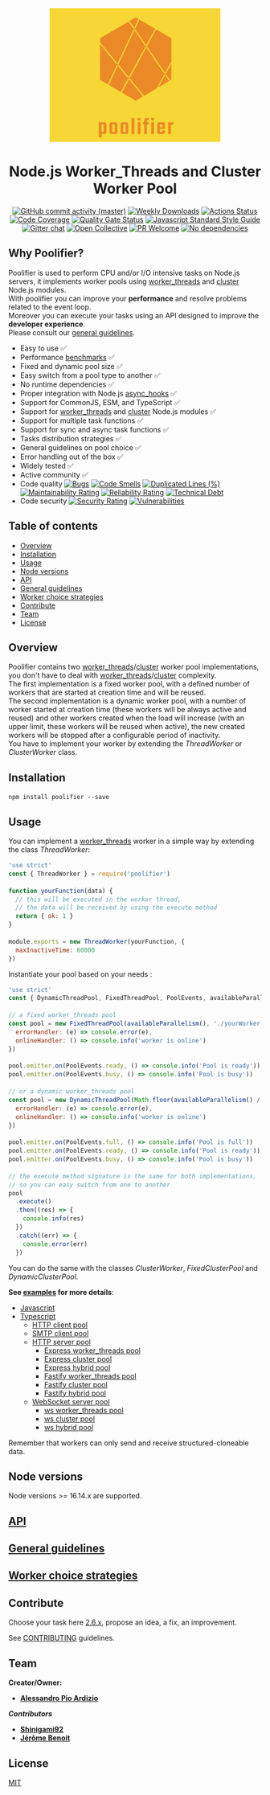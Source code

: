 <div align="center">
  <img src="./images/logo.png" width="340px" height="266px"/>
</div>

<h1 align="center">Node.js Worker_Threads and Cluster Worker Pool</h1>

<p align="center">
  <a href="https://github.com/poolifier/poolifier/graphs/commit-activity">
    <img alt="GitHub commit activity (master)" src="https://img.shields.io/github/commit-activity/m/poolifier/poolifier/master"></a>
  <a href="https://www.npmjs.com/package/poolifier">
    <img alt="Weekly Downloads" src="https://img.shields.io/npm/dw/poolifier"></a>
  <a href="https://github.com/poolifier/poolifier/actions/workflows/ci.yml">
    <img alt="Actions Status" src="https://github.com/poolifier/poolifier/actions/workflows/ci.yml/badge.svg"></a>
  <a href="https://sonarcloud.io/dashboard?id=pioardi_poolifier">
    <img alt="Code Coverage" src="https://sonarcloud.io/api/project_badges/measure?project=pioardi_poolifier&metric=coverage"></a>
  <a href="https://sonarcloud.io/dashboard?id=pioardi_poolifier">
    <img alt="Quality Gate Status" src="https://sonarcloud.io/api/project_badges/measure?project=pioardi_poolifier&metric=alert_status"></a>
  <a href="https://standardjs.com">
    <img alt="Javascript Standard Style Guide" src="https://img.shields.io/badge/code_style-standard-brightgreen.svg"></a>
  <a href="https://gitter.im/poolifier/community?utm_source=badge&utm_medium=badge&utm_campaign=pr-badge">
    <img alt="Gitter chat" src="https://badges.gitter.im/poolifier/community.svg"></a>
  <a href="https://opencollective.com/poolifier">
    <img alt="Open Collective" src="https://opencollective.com/poolifier/tiers/badge.svg"></a>
  <a href="http://makeapullrequest.com">
    <img alt="PR Welcome" src="https://img.shields.io/badge/PRs-welcome-brightgreen.svg?style=flat-square"></a>
  <a href="https://img.shields.io/static/v1?label=dependencies&message=no%20dependencies&color=brightgreen">
    <img alt="No dependencies" src="https://img.shields.io/static/v1?label=dependencies&message=no%20dependencies&color=brightgreen"></a>
</p>

## Why Poolifier?

Poolifier is used to perform CPU and/or I/O intensive tasks on Node.js servers, it implements worker pools using [worker_threads](https://nodejs.org/api/worker_threads.html) and [cluster](https://nodejs.org/api/cluster.html) Node.js modules.  
With poolifier you can improve your **performance** and resolve problems related to the event loop.  
Moreover you can execute your tasks using an API designed to improve the **developer experience**.  
Please consult our [general guidelines](#general-guidelines).

- Easy to use :white_check_mark:
- Performance [benchmarks](./benchmarks/README.md) :white_check_mark:
- Fixed and dynamic pool size :white_check_mark:
- Easy switch from a pool type to another :white_check_mark:
- No runtime dependencies :white_check_mark:
- Proper integration with Node.js [async_hooks](https://nodejs.org/api/async_hooks.html) :white_check_mark:
- Support for CommonJS, ESM, and TypeScript :white_check_mark:
- Support for [worker_threads](https://nodejs.org/api/worker_threads.html) and [cluster](https://nodejs.org/api/cluster.html) Node.js modules :white_check_mark:
- Support for multiple task functions :white_check_mark:
- Support for sync and async task functions :white_check_mark:
- Tasks distribution strategies :white_check_mark:
- General guidelines on pool choice :white_check_mark:
- Error handling out of the box :white_check_mark:
- Widely tested :white_check_mark:
- Active community :white_check_mark:
- Code quality [![Bugs](https://sonarcloud.io/api/project_badges/measure?project=pioardi_poolifier&metric=bugs)](https://sonarcloud.io/dashboard?id=pioardi_poolifier)
  [![Code Smells](https://sonarcloud.io/api/project_badges/measure?project=pioardi_poolifier&metric=code_smells)](https://sonarcloud.io/dashboard?id=pioardi_poolifier)
  [![Duplicated Lines (%)](https://sonarcloud.io/api/project_badges/measure?project=pioardi_poolifier&metric=duplicated_lines_density)](https://sonarcloud.io/dashboard?id=pioardi_poolifier)
  [![Maintainability Rating](https://sonarcloud.io/api/project_badges/measure?project=pioardi_poolifier&metric=sqale_rating)](https://sonarcloud.io/dashboard?id=pioardi_poolifier)
  [![Reliability Rating](https://sonarcloud.io/api/project_badges/measure?project=pioardi_poolifier&metric=reliability_rating)](https://sonarcloud.io/dashboard?id=pioardi_poolifier)
  [![Technical Debt](https://sonarcloud.io/api/project_badges/measure?project=pioardi_poolifier&metric=sqale_index)](https://sonarcloud.io/dashboard?id=pioardi_poolifier)
- Code security [![Security Rating](https://sonarcloud.io/api/project_badges/measure?project=pioardi_poolifier&metric=security_rating)](https://sonarcloud.io/dashboard?id=pioardi_poolifier) [![Vulnerabilities](https://sonarcloud.io/api/project_badges/measure?project=pioardi_poolifier&metric=vulnerabilities)](https://sonarcloud.io/dashboard?id=pioardi_poolifier)

## Table of contents

- [Overview](#overview)
- [Installation](#installation)
- [Usage](#usage)
- [Node versions](#node-versions)
- [API](#api)
- [General guidelines](#general-guidelines)
- [Worker choice strategies](#worker-choice-strategies)
- [Contribute](#contribute)
- [Team](#team)
- [License](#license)

## Overview

Poolifier contains two [worker_threads](https://nodejs.org/api/worker_threads.html#class-worker)/[cluster](https://nodejs.org/api/cluster.html#cluster_class_worker) worker pool implementations, you don't have to deal with [worker_threads](https://nodejs.org/api/worker_threads.html)/[cluster](https://nodejs.org/api/cluster.html) complexity.  
The first implementation is a fixed worker pool, with a defined number of workers that are started at creation time and will be reused.  
The second implementation is a dynamic worker pool, with a number of worker started at creation time (these workers will be always active and reused) and other workers created when the load will increase (with an upper limit, these workers will be reused when active), the new created workers will be stopped after a configurable period of inactivity.  
You have to implement your worker by extending the _ThreadWorker_ or _ClusterWorker_ class.

## Installation

```shell
npm install poolifier --save
```

## Usage

You can implement a [worker_threads](https://nodejs.org/api/worker_threads.html#class-worker) worker in a simple way by extending the class _ThreadWorker_:

```js
'use strict'
const { ThreadWorker } = require('poolifier')

function yourFunction(data) {
  // this will be executed in the worker thread,
  // the data will be received by using the execute method
  return { ok: 1 }
}

module.exports = new ThreadWorker(yourFunction, {
  maxInactiveTime: 60000
})
```

Instantiate your pool based on your needs :

```js
'use strict'
const { DynamicThreadPool, FixedThreadPool, PoolEvents, availableParallelism } = require('poolifier')

// a fixed worker_threads pool
const pool = new FixedThreadPool(availableParallelism(), './yourWorker.js', {
  errorHandler: (e) => console.error(e),
  onlineHandler: () => console.info('worker is online')
})

pool.emitter.on(PoolEvents.ready, () => console.info('Pool is ready'))
pool.emitter.on(PoolEvents.busy, () => console.info('Pool is busy'))

// or a dynamic worker_threads pool
const pool = new DynamicThreadPool(Math.floor(availableParallelism() / 2), availableParallelism(), './yourWorker.js', {
  errorHandler: (e) => console.error(e),
  onlineHandler: () => console.info('worker is online')
})

pool.emitter.on(PoolEvents.full, () => console.info('Pool is full'))
pool.emitter.on(PoolEvents.ready, () => console.info('Pool is ready'))
pool.emitter.on(PoolEvents.busy, () => console.info('Pool is busy'))

// the execute method signature is the same for both implementations,
// so you can easy switch from one to another
pool
  .execute()
  .then((res) => {
    console.info(res)
  })
  .catch((err) => {
    console.error(err)
  })
```

You can do the same with the classes _ClusterWorker_, _FixedClusterPool_ and _DynamicClusterPool_.

**See [examples](./examples/) for more details**:

- [Javascript](./examples/javascript/)
- [Typescript](./examples/typescript/)
  - [HTTP client pool](./examples/typescript/http-client-pool/)
  - [SMTP client pool](./examples/typescript/smtp-client-pool/)
  - [HTTP server pool](./examples/typescript/http-server-pool/)
    - [Express worker_threads pool](./examples/typescript/http-server-pool/express-worker_threads/)
    - [Express cluster pool](./examples/typescript/http-server-pool/express-cluster/)
    - [Express hybrid pool](./examples/typescript/http-server-pool/express-hybrid/)
    - [Fastify worker_threads pool](./examples/typescript/http-server-pool/fastify-worker_threads/)
    - [Fastify cluster pool](./examples/typescript/http-server-pool/fastify-cluster/)
    - [Fastify hybrid pool](./examples/typescript/http-server-pool/fastify-hybrid/)
  - [WebSocket server pool](./examples/typescript/websocket-server-pool/)
    - [ws worker_threads pool](./examples/typescript/websocket-server-pool/ws-worker_threads/)
    - [ws cluster pool](./examples/typescript/websocket-server-pool/ws-cluster/)
    - [ws hybrid pool](./examples/typescript/websocket-server-pool/ws-hybrid/)

Remember that workers can only send and receive structured-cloneable data.

## Node versions

Node versions >= 16.14.x are supported.

## [API](./docs/api.md)

## [General guidelines](./docs/general-guidelines.md)

## [Worker choice strategies](./docs/worker-choice-strategies.md)

## Contribute

Choose your task here [2.6.x](https://github.com/orgs/poolifier/projects/1), propose an idea, a fix, an improvement.

See [CONTRIBUTING](CONTRIBUTING.md) guidelines.

## Team

**Creator/Owner:**

- [**Alessandro Pio Ardizio**](https://github.com/pioardi)

**_Contributors_**

- [**Shinigami92**](https://github.com/Shinigami92)
- [**Jérôme Benoit**](https://github.com/jerome-benoit)

## License

[MIT](./LICENSE)
